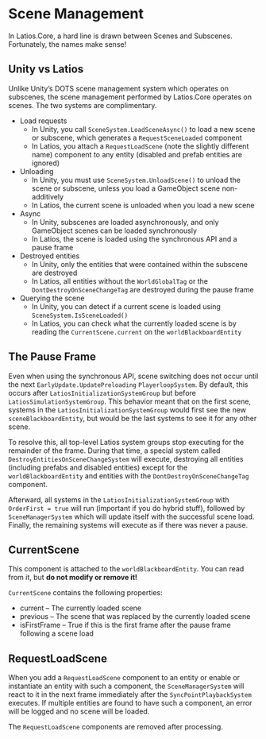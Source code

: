 # Scene Management

In Latios.Core, a hard line is drawn between Scenes and Subscenes. Fortunately,
the names make sense!

## Unity vs Latios

Unlike Unity’s DOTS scene management system which operates on subscenes, the
scene management performed by Latios.Core operates on scenes. The two systems
are complimentary.

-   Load requests
    -   In Unity, you call `SceneSystem.LoadSceneAsync()` to load a new scene or
        subscene, which generates a `RequestSceneLoaded` component
    -   In Latios, you attach a `RequestLoadScene` (note the slightly different
        name) component to any entity (disabled and prefab entities are ignored)
-   Unloading
    -   In Unity, you must use `SceneSystem.UnloadScene()` to unload the scene
        or subscene, unless you load a GameObject scene non-additively
    -   In Latios, the current scene is unloaded when you load a new scene
-   Async
    -   In Unity, subscenes are loaded asynchronously, and only GameObject
        scenes can be loaded synchronously
    -   In Latios, the scene is loaded using the synchronous API and a pause
        frame
-   Destroyed entities
    -   In Unity, only the entities that were contained within the subscene are
        destroyed
    -   In Latios, all entities without the `WorldGlobalTag` or the
        `DontDestroyOnSceneChangeTag` are destroyed during the pause frame
-   Querying the scene
    -   In Unity, you can detect if a current scene is loaded using
        `SceneSystem.IsSceneLoaded()`
    -   In Latios, you can check what the currently loaded scene is by reading
        the `CurrentScene.current` on the `worldBlackboardEntity`

## The Pause Frame

Even when using the synchronous API, scene switching does not occur until the
next `EarlyUpdate.UpdatePreloading` `PlayerloopSystem`. By default, this occurs
after `LatiosInitializationSystemGroup` but before
`LatiosSimulationSystemGroup`. This behavior meant that on the first scene,
systems in the `LatiosInitializationSystemGroup` would first see the new
`sceneBlackboardEntity`, but would be the last systems to see it for any other
scene.

To resolve this, all top-level Latios system groups stop executing for the
remainder of the frame. During that time, a special system called
`DestroyEntitiesOnSceneChangeSystem` will execute, destroying all entities
(including prefabs and disabled entities) except for the `worldBlackboardEntity`
and entities with the `DontDestroyOnSceneChangeTag` component.

Afterward, all systems in the `LatiosInitializationSystemGroup` with `OrderFirst
= true` will run (important if you do hybrid stuff), followed by
`SceneManagerSystem` which will update itself with the successful scene load.
Finally, the remaining systems will execute as if there was never a pause.

## CurrentScene

This component is attached to the `worldBlackboardEntity`. You can read from it,
but **do not modify or remove it!**

`CurrentScene` contains the following properties:

-   current – The currently loaded scene
-   previous – The scene that was replaced by the currently loaded scene
-   isFirstFrame – True if this is the first frame after the pause frame
    following a scene load

## RequestLoadScene

When you add a `RequestLoadScene` component to an entity or enable or
instantiate an entity with such a component, the `SceneManagerSystem` will react
to it in the next frame immediately after the `SyncPointPlaybackSystem`
executes. If multiple entities are found to have such a component, an error will
be logged and no scene will be loaded.

The `RequestLoadScene` components are removed after processing.
